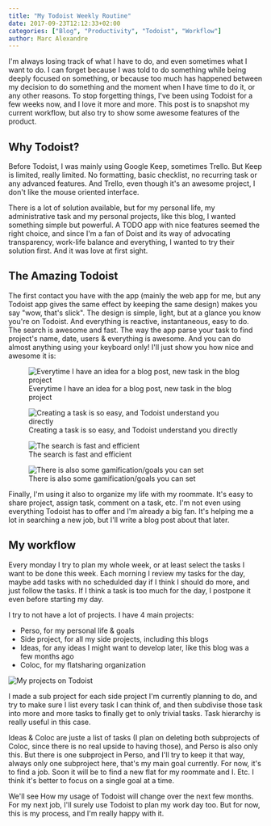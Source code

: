 ```yaml
---
title: "My Todoist Weekly Routine"
date: 2017-09-23T12:12:33+02:00
categories: ["Blog", "Productivity", "Todoist", "Workflow"]
author: Marc Alexandre
---
```


I'm always losing track of what I have to do, and even sometimes what I want to do. I can forget because I was told to do something while being deeply focused on something, or because too much has happened between my decision to do something and the moment when I have time to do it, or any other reasons. To stop forgetting things, I've been using Todoist for a few weeks now, and I love it more and more. This post is to snapshot my current workflow, but also try to show some awesome features of the product.

<!-- more -->

## Why Todoist?

Before Todoist, I was mainly using Google Keep, sometimes Trello. But Keep is limited, really limited. No formatting, basic checklist, no recurring task or any advanced features. And Trello, even though it's an awesome project, I don't like the mouse oriented interface.

There is a lot of solution available, but for my personal life, my administrative task and my personal projects, like this blog, I wanted something simple but powerful. A TODO app with nice features seemed the right choice, and since I'm a fan of Doist and its way of advocating transparency, work-life balance and everything, I wanted to try their solution first. And it was love at first sight.

## The Amazing Todoist

The first contact you have with the app (mainly the web app for me, but any Todoist app gives the same effect by keeping the same design) makes you say "wow, that's slick". The design is simple, light, but at a glance you know you're on Todoist. And everything is reactive, instantaneous, easy to do. The search is awesome and fast. The way the app parse your task to find project's name, date, users & everything is awesome. And you can do almost anything using your keyboard only! I'll just show you how nice and awesome it is:

<figure>
    <img src="/img/my-todoist-weekly-routine/project-view.png" alt="Everytime I have an idea for a blog post, new task in the blog project">
    <figcaption>Everytime I have an idea for a blog post, new task in the blog project</figcaption>
</figure>

<figure>
    <img src="/img/my-todoist-weekly-routine/todoist-task.gif" alt="Creating a task is so easy, and Todoist understand you directly">
    <figcaption>Creating a task is so easy, and Todoist understand you directly</figcaption>
</figure>

<figure>
    <img src="/img/my-todoist-weekly-routine/todoist-search.gif" alt="The search is fast and efficient">
    <figcaption>The search is fast and efficient</figcaption>
</figure>

<figure>
    <img src="/img/my-todoist-weekly-routine/karma.png" alt="There is also some gamification/goals you can set">
    <figcaption>There is also some gamification/goals you can set</figcaption>
</figure>

Finally, I'm using it also to organize my life with my roommate. It's easy to share project, assign task, comment on a task, etc. I'm not even using everything Todoist has to offer and I'm already a big fan. It's helping me a lot in searching a new job, but I'll write a blog post about that later.

## My workflow

Every monday I try to plan my whole week, or at least select the tasks I want to be done this week. Each morning I review my tasks for the day, maybe add tasks with no schedulded day if I think I should do more, and just follow the tasks. If I think a task is too much for the day, I postpone it even before starting my day.

I try to not have a lot of projects. I have 4 main projects:

- Perso, for my personal life & goals
- Side project, for all my side projects, including this blogs
- Ideas, for any ideas I might want to develop later, like this blog was a few months ago
- Coloc, for my flatsharing organization

![My projects on Todoist](/img/my-todoist-weekly-routine/project-list.png)

I made a sub project for each side project I'm currently planning to do, and try to make sure I list every task I can think of, and then subdivise those task into more and more tasks to finally get to only trivial tasks. Task hierarchy is really useful in this case.

Ideas & Coloc are juste a list of tasks (I plan on deleting both subprojects of Coloc, since there is no real upside to having those), and Perso is also only this. But there is one subproject in Perso, and I'll try to keep it that way, always only one subproject here, that's my main goal currently. For now, it's to find a job. Soon it will be to find a new flat for my roommate and I. Etc. I think it's better to focus on a single goal at a time.

We'll see How my usage of Todoist will change over the next few months. For my next job, I'll surely use Todoist to plan my work day too. But for now, this is my process, and I'm really happy with it.
